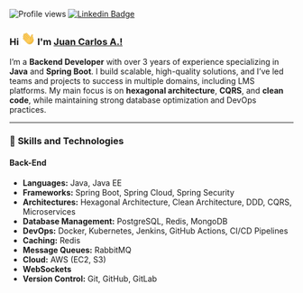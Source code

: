 <!-- ![Banner Web Developer](https://media.licdn.com/dms/image/D4D16AQHNJRaFK_0ZXg/profile-displaybackgroundimage-shrink_350_1400/0/1670508397497?e=1686182400&v=beta&t=tgYJsuCy5R_S96oUm480WDig9LYl76IGI5UKBCDIcm4) -->

![Profile views](https://komarev.com/ghpvc/?username=JuanCarlosAguilarB&color=0D92F3)
[![Linkedin Badge](https://img.shields.io/badge/-Add&nbsp;Me-0B7CCF?style=flat&logo=Linkedin&logoColor=white&link=https://www.linkedin.com/in/miryambathildecrevillen/)](https://www.linkedin.com/in/juan-carlos-aguilar-bosiga-41b067192/)

### Hi <img src="https://raw.githubusercontent.com/ABSphreak/ABSphreak/master/gifs/Hi.gif" width="25"> I'm [Juan Carlos A.!](https://www.linkedin.com/in/juan-carlos-aguilar-bosiga-41b067192/)

I’m a **Backend Developer** with over 3 years of experience specializing in **Java** and **Spring Boot**. I build scalable, high-quality solutions, and I’ve led teams and projects to success in multiple domains, including LMS platforms. My main focus is on **hexagonal architecture**, **CQRS**, and **clean code**, while maintaining strong database optimization and DevOps practices.



---

### 🔧 **Skills and Technologies**

#### Back-End
- **Languages:** Java, Java EE
- **Frameworks:** Spring Boot, Spring Cloud, Spring Security
- **Architectures:** Hexagonal Architecture, Clean Architecture, DDD, CQRS, Microservices
- **Database Management:** PostgreSQL, Redis, MongoDB
- **DevOps:** Docker, Kubernetes, Jenkins, GitHub Actions, CI/CD Pipelines
- **Caching:** Redis
- **Message Queues:** RabbitMQ
- **Cloud:** AWS (EC2, S3)
- **WebSockets**
- **Version Control:** Git, GitHub, GitLab


